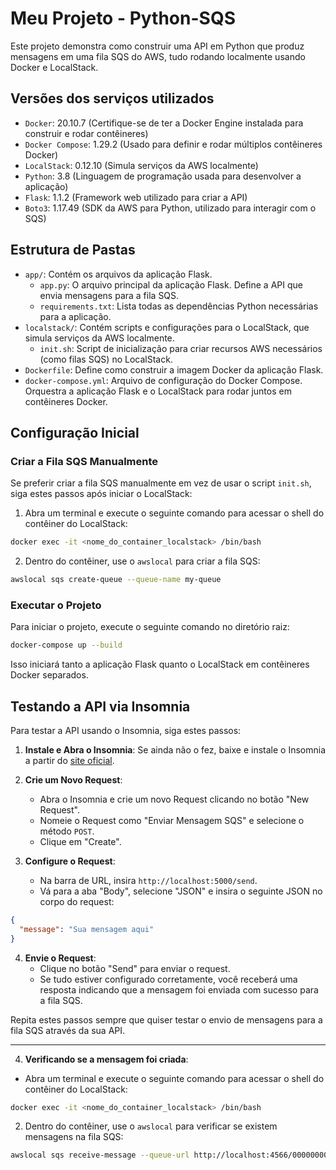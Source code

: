 # Meu Projeto -  Python-SQS

Este projeto demonstra como construir uma API em Python que produz mensagens em uma fila SQS do AWS, tudo rodando localmente usando Docker e LocalStack.

## Versões dos serviços utilizados

- `Docker`: 20.10.7 (Certifique-se de ter a Docker Engine instalada para construir e rodar contêineres)
- `Docker Compose`: 1.29.2 (Usado para definir e rodar múltiplos contêineres Docker)
- `LocalStack`: 0.12.10 (Simula serviços da AWS localmente)
- `Python`: 3.8 (Linguagem de programação usada para desenvolver a aplicação)
- `Flask`: 1.1.2 (Framework web utilizado para criar a API)
- `Boto3`: 1.17.49 (SDK da AWS para Python, utilizado para interagir com o SQS)

## Estrutura de Pastas

- `app/`: Contém os arquivos da aplicação Flask.
  - `app.py`: O arquivo principal da aplicação Flask. Define a API que envia mensagens para a fila SQS.
  - `requirements.txt`: Lista todas as dependências Python necessárias para a aplicação.
- `localstack/`: Contém scripts e configurações para o LocalStack, que simula serviços da AWS localmente.
  - `init.sh`: Script de inicialização para criar recursos AWS necessários (como filas SQS) no LocalStack.
- `Dockerfile`: Define como construir a imagem Docker da aplicação Flask.
- `docker-compose.yml`: Arquivo de configuração do Docker Compose. Orquestra a aplicação Flask e o LocalStack para rodar juntos em contêineres Docker.

## Configuração Inicial

### Criar a Fila SQS Manualmente

Se preferir criar a fila SQS manualmente em vez de usar o script `init.sh`, siga estes passos após iniciar o LocalStack:

1. Abra um terminal e execute o seguinte comando para acessar o shell do contêiner do LocalStack:

```bash
docker exec -it <nome_do_container_localstack> /bin/bash
```

2. Dentro do contêiner, use o `awslocal` para criar a fila SQS:

```bash
awslocal sqs create-queue --queue-name my-queue
```

### Executar o Projeto

Para iniciar o projeto, execute o seguinte comando no diretório raiz:

```bash
docker-compose up --build
```

Isso iniciará tanto a aplicação Flask quanto o LocalStack em contêineres Docker separados.

## Testando a API via Insomnia

Para testar a API usando o Insomnia, siga estes passos:

1. **Instale e Abra o Insomnia**: Se ainda não o fez, baixe e instale o Insomnia a partir do [site oficial](https://insomnia.rest/download).

2. **Crie um Novo Request**:
   - Abra o Insomnia e crie um novo Request clicando no botão "New Request".
   - Nomeie o Request como "Enviar Mensagem SQS" e selecione o método `POST`.
   - Clique em "Create".

3. **Configure o Request**:
   - Na barra de URL, insira `http://localhost:5000/send`.
   - Vá para a aba "Body", selecione "JSON" e insira o seguinte JSON no corpo do request:

```json
{
  "message": "Sua mensagem aqui"
}
```

4. **Envie o Request**:
   - Clique no botão "Send" para enviar o request.
   - Se tudo estiver configurado corretamente, você receberá uma resposta indicando que a mensagem foi enviada com sucesso para a fila SQS.

Repita estes passos sempre que quiser testar o envio de mensagens para a fila SQS através da sua API.

---
4. **Verificando se a mensagem foi criada**:

- Abra um terminal e execute o seguinte comando para acessar o shell do contêiner do LocalStack:

```bash
docker exec -it <nome_do_container_localstack> /bin/bash
```

2. Dentro do contêiner, use o `awslocal` para verificar se existem mensagens na fila SQS:

```bash
awslocal sqs receive-message --queue-url http://localhost:4566/000000000000/my-queue



```

